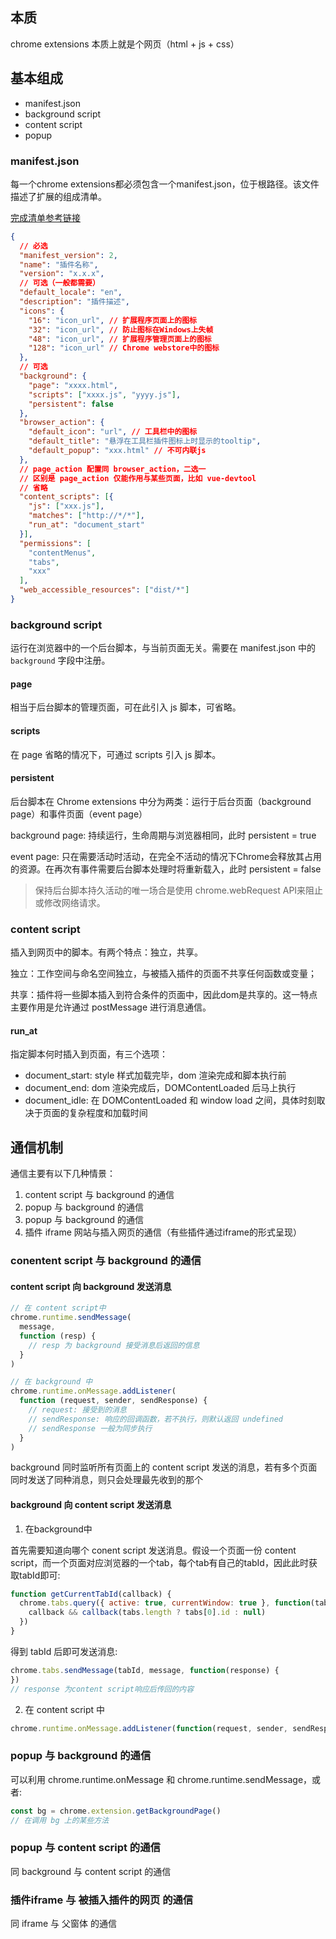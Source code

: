 ## 本质

chrome extensions 本质上就是个网页（html + js + css）

## 基本组成

* manifest.json
* background script
* content script
* popup

### manifest.json

每一个chrome extensions都必须包含一个manifest.json，位于根路径。该文件描述了扩展的组成清单。

[完成清单参考链接](https://developer.chrome.com/extensions/manifest)

```json
{
  // 必选
  "manifest_version": 2,
  "name": "插件名称",
  "version": "x.x.x",
  // 可选（一般都需要）
  "default_locale": "en",
  "description": "插件描述",
  "icons": {
    "16": "icon_url", // 扩展程序页面上的图标
    "32": "icon_url", // 防止图标在Windows上失帧
    "48": "icon_url", // 扩展程序管理页面上的图标
    "128": "icon_url" // Chrome webstore中的图标
  },
  // 可选
  "background": {
    "page": "xxxx.html",
    "scripts": ["xxxx.js", "yyyy.js"],
    "persistent": false
  },
  "browser_action": {
    "default_icon": "url", // 工具栏中的图标
    "default_title": "悬浮在工具栏插件图标上时显示的tooltip",
    "default_popup": "xxx.html" // 不可内联js
  },
  // page_action 配置同 browser_action，二选一
  // 区别是 page_action 仅能作用与某些页面，比如 vue-devtool
  // 省略
  "content_scripts": [{
    "js": ["xxx.js"],
    "matches": ["http://*/*"],
    "run_at": "document_start"
  }],
  "permissions": [
    "contentMenus",
    "tabs",
    "xxx"
  ],
  "web_accessible_resources": ["dist/*"]
}
```

### background script

运行在浏览器中的一个后台脚本，与当前页面无关。需要在 manifest.json 中的 `background` 字段中注册。

#### page

相当于后台脚本的管理页面，可在此引入 js 脚本，可省略。

#### scripts

在 page 省略的情况下，可通过 scripts 引入 js 脚本。

#### persistent

后台脚本在 Chrome extensions 中分为两类：运行于后台页面（background page）和事件页面（event page）

background page: 持续运行，生命周期与浏览器相同，此时 persistent = true

event page: 只在需要活动时活动，在完全不活动的情况下Chrome会释放其占用的资源。在再次有事件需要后台脚本处理时将重新载入，此时 persistent = false

> 保持后台脚本持久活动的唯一场合是使用 chrome.webRequest API来阻止或修改网络请求。

### content script

插入到网页中的脚本。有两个特点：独立，共享。

独立：工作空间与命名空间独立，与被插入插件的页面不共享任何函数或变量；

共享：插件将一些脚本插入到符合条件的页面中，因此dom是共享的。这一特点主要作用是允许通过 postMessage 进行消息通信。

#### run_at

指定脚本何时插入到页面，有三个选项：

* document_start: style 样式加载完毕，dom 渲染完成和脚本执行前
* document_end: dom 渲染完成后，DOMContentLoaded 后马上执行
* document_idle: 在 DOMContentLoaded 和 window load 之间，具体时刻取决于页面的复杂程度和加载时间

## 通信机制

通信主要有以下几种情景：

1. content script 与 background 的通信
2. popup 与 background 的通信
3. popup 与 background 的通信
4. 插件 iframe 网站与插入网页的通信（有些插件通过iframe的形式呈现）

### conentent script 与 background 的通信

#### content script 向 background 发送消息

```javascript
// 在 content script中
chrome.runtime.sendMessage(
  message,
  function (resp) {
    // resp 为 background 接受消息后返回的信息
  }
)

// 在 background 中
chrome.runtime.onMessage.addListener(
  function (request, sender, sendResponse) {
    // request: 接受到的消息
    // sendResponse: 响应的回调函数，若不执行，则默认返回 undefined
    // sendResponse 一般为同步执行
  }
)
```

background 同时监听所有页面上的 content script 发送的消息，若有多个页面同时发送了同种消息，则只会处理最先收到的那个

#### background 向 content script 发送消息

1. 在background中

首先需要知道向哪个 conent script 发送消息。假设一个页面一份 content script，而一个页面对应浏览器的一个tab，每个tab有自己的tabId，因此此时获取tabId即可:

```javascript
function getCurrentTabId(callback) {
  chrome.tabs.query({ active: true, currentWindow: true }, function(tabs) {
    callback && callback(tabs.length ? tabs[0].id : null)
  })
}
```

得到 tabId 后即可发送消息:

```javascript
chrome.tabs.sendMessage(tabId, message, function(response) {
})
// response 为content script响应后传回的内容
```

2. 在 content script 中

```javascript
chrome.runtime.onMessage.addListener(function(request, sender, sendResponse) {})
```

### popup 与 background 的通信

可以利用 chrome.runtime.onMessage 和 chrome.runtime.sendMessage，或者:

```javascript
const bg = chrome.extension.getBackgroundPage()
// 在调用 bg 上的某些方法
```

### popup 与 content script 的通信

同 background 与 content script 的通信

### 插件iframe 与 被插入插件的网页 的通信

同 iframe 与 父窗体 的通信
